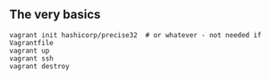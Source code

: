 ## The very basics

    vagrant init hashicorp/precise32  # or whatever - not needed if Vagrantfile
    vagrant up
    vagrant ssh
    vagrant destroy

